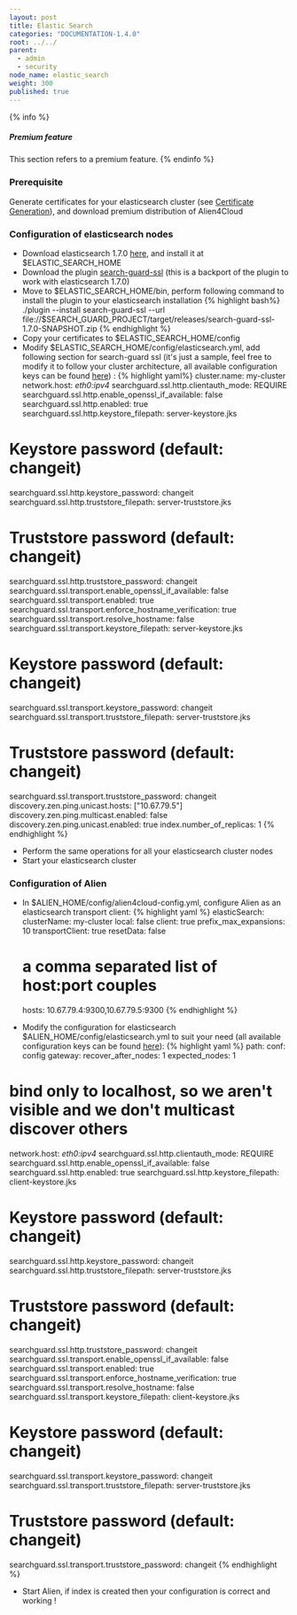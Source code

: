 ```yaml
---
layout: post
title: Elastic Search
categories: "DOCUMENTATION-1.4.0"
root: ../../
parent:
  - admin
  - security
node_name: elastic_search
weight: 300
published: true
---
```


{% info %}
<h5>Premium feature</h5>
This section refers to a premium feature.
{% endinfo %}

### Prerequisite

Generate certificates for your elasticsearch cluster (see [Certificate Generation](#/documentation/1.4.0/admin_guide/certificates.html)), and download premium distribution of Alien4Cloud

### Configuration of elasticsearch nodes

* Download elasticsearch 1.7.0 [here](https://download.elastic.co/elasticsearch/elasticsearch/elasticsearch-1.7.0.tar.gz), and install it at $ELASTIC_SEARCH_HOME
* Download the plugin [search-guard-ssl](http://fastconnect.org/maven/service/local/artifact/maven/redirect?r=opensource&g=com.floragunn&a=search-guard-ssl&v=1.7.0&p=zip) (this is a backport of the plugin to work with elasticsearch 1.7.0)
* Move to  $ELASTIC_SEARCH_HOME/bin, perform following command to install the plugin to your elasticsearch installation
{% highlight bash%}
./plugin --install search-guard-ssl --url file://$SEARCH_GUARD_PROJECT/target/releases/search-guard-ssl-1.7.0-SNAPSHOT.zip
{% endhighlight %}
* Copy your certificates to $ELASTIC_SEARCH_HOME/config
* Modify $ELASTIC_SEARCH_HOME/config/elasticsearch.yml, add following section for search-guard ssl (it's just a sample, feel free to modify it to follow your cluster architecture, all available configuration keys can be found [here](https://github.com/alien4cloud/search-guard-ssl/blob/master/searchguard-ssl-config-template.yml)) :
{% highlight yaml%}
cluster.name: my-cluster
network.host: _eth0:ipv4_
searchguard.ssl.http.clientauth_mode: REQUIRE
searchguard.ssl.http.enable_openssl_if_available: false
searchguard.ssl.http.enabled: true
searchguard.ssl.http.keystore_filepath: server-keystore.jks
# Keystore password (default: changeit)
searchguard.ssl.http.keystore_password: changeit
searchguard.ssl.http.truststore_filepath: server-truststore.jks
# Truststore password (default: changeit)
searchguard.ssl.http.truststore_password: changeit
searchguard.ssl.transport.enable_openssl_if_available: false
searchguard.ssl.transport.enabled: true
searchguard.ssl.transport.enforce_hostname_verification: true
searchguard.ssl.transport.resolve_hostname: false
searchguard.ssl.transport.keystore_filepath: server-keystore.jks
# Keystore password (default: changeit)
searchguard.ssl.transport.keystore_password: changeit
searchguard.ssl.transport.truststore_filepath: server-truststore.jks
# Truststore password (default: changeit)
searchguard.ssl.transport.truststore_password: changeit
discovery.zen.ping.unicast.hosts: ["10.67.79.5"]
discovery.zen.ping.multicast.enabled: false
discovery.zen.ping.unicast.enabled: true
index.number_of_replicas: 1
{% endhighlight %}
* Perform the same operations for all your elasticsearch cluster nodes
* Start your elasticsearch cluster

### Configuration of Alien

* In $ALIEN_HOME/config/alien4cloud-config.yml, configure Alien as an elasticsearch transport client:
{% highlight yaml %}
elasticSearch:
  clusterName: my-cluster
  local: false
  client: true
  prefix_max_expansions: 10
  transportClient: true
  resetData: false
  # a comma separated list of host:port couples
  hosts: 10.67.79.4:9300,10.67.79.5:9300
{% endhighlight %}

* Modify the configuration for elasticsearch $ALIEN_HOME/config/elasticsearch.yml to suit your need (all available configuration keys can be found [here](https://github.com/alien4cloud/search-guard-ssl/blob/master/searchguard-ssl-config-template.yml)):
{% highlight yaml %}
path:
  conf: config
gateway:
  recover_after_nodes: 1
  expected_nodes: 1
# bind only to localhost, so we aren't visible and we don't multicast discover others
network.host: _eth0:ipv4_
searchguard.ssl.http.clientauth_mode: REQUIRE
searchguard.ssl.http.enable_openssl_if_available: false
searchguard.ssl.http.enabled: true
searchguard.ssl.http.keystore_filepath: client-keystore.jks
# Keystore password (default: changeit)
searchguard.ssl.http.keystore_password: changeit
searchguard.ssl.http.truststore_filepath: server-truststore.jks
# Truststore password (default: changeit)
searchguard.ssl.http.truststore_password: changeit
searchguard.ssl.transport.enable_openssl_if_available: false
searchguard.ssl.transport.enabled: true
searchguard.ssl.transport.enforce_hostname_verification: true
searchguard.ssl.transport.resolve_hostname: false
searchguard.ssl.transport.keystore_filepath: client-keystore.jks
# Keystore password (default: changeit)
searchguard.ssl.transport.keystore_password: changeit
searchguard.ssl.transport.truststore_filepath: server-truststore.jks
# Truststore password (default: changeit)
searchguard.ssl.transport.truststore_password: changeit
{% endhighlight %}
* Start Alien, if index is created then your configuration is correct and working !